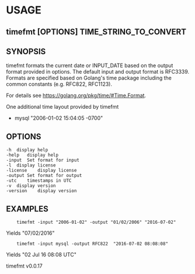
# USAGE

## timefmt [OPTIONS] TIME_STRING_TO_CONVERT

## SYNOPSIS

timefmt formats the current date or INPUT_DATE based on the output format
provided in options. The default input and  output format is RFC3339. 
Formats are specified based on Golang's time package including the
common constants (e.g. RFC822, RFC1123). 

For details see https://golang.org/pkg/time/#Time.Format.

One additional time layout provided by timefmt 
 
+ mysql "2006-01-02 15:04:05 -0700" 

## OPTIONS

	-h	display help
	-help	display help
	-input	Set format for input
	-l	display license
	-license	display license
	-output	Set format for output
	-utc	timestamps in UTC
	-v	display version
	-version	display version

## EXAMPLES

```
    timefmt -input "2006-01-02" -output "01/02/2006" "2016-07-02"
```

Yields "07/02/2016"

```
    timefmt -input mysql -output RFC822  "2016-07-02 08:08:08"
```

Yields "02 Jul 16 08:08 UTC"


timefmt v0.0.17
